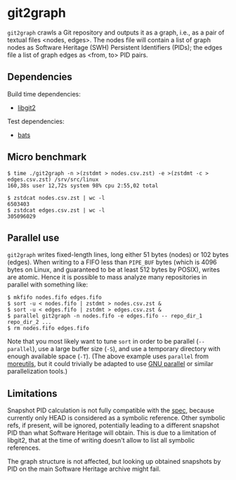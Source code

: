 git2graph
=========

`git2graph` crawls a Git repository and outputs it as a graph, i.e., as a pair
of textual files <nodes, edges>. The nodes file will contain a list of graph
nodes as Software Heritage (SWH) Persistent Identifiers (PIDs); the edges file
a list of graph edges as <from, to> PID pairs.


Dependencies
------------

Build time dependencies:

- [libgit2](https://libgit2.org/)

Test dependencies:

- [bats](https://github.com/bats-core/bats-core)


Micro benchmark
---------------

    $ time ./git2graph -n >(zstdmt > nodes.csv.zst) -e >(zstdmt -c > edges.csv.zst) /srv/src/linux
    160,38s user 12,72s system 98% cpu 2:55,02 total

    $ zstdcat nodes.csv.zst | wc -l
    6503403
    $ zstdcat edges.csv.zst | wc -l
    305096029


Parallel use
------------

`git2graph` writes fixed-length lines, long either 51 bytes (nodes) or 102
bytes (edges). When writing to a FIFO less than `PIPE_BUF` bytes (which is 4096
bytes on Linux, and guaranteed to be at least 512 bytes by POSIX), writes are
atomic. Hence it is possible to mass analyze many repositories in parallel with
something like:

    $ mkfifo nodes.fifo edges.fifo
    $ sort -u < nodes.fifo | zstdmt > nodes.csv.zst &
    $ sort -u < edges.fifo | zstdmt > edges.csv.zst &
    $ parallel git2graph -n nodes.fifo -e edges.fifo -- repo_dir_1 repo_dir_2 ...
    $ rm nodes.fifo edges.fifo

Note that you most likely want to tune `sort` in order to be parallel
(`--parallel`), use a large buffer size (`-S`), and use a temporary directory
with enough available space (`-T`).  (The above example uses `parallel`
from [moreutils](https://joeyh.name/code/moreutils/), but it could trivially be
adapted to use [GNU parallel](https://www.gnu.org/software/parallel/) or
similar parallelization tools.)


Limitations
-----------

Snapshot PID calculation is not fully compatible with the
[spec](https://docs.softwareheritage.org/devel/apidoc/swh.model.html#swh.model.identifiers.snapshot_identifier),
because currently only HEAD is considered as a symbolic reference. Other
symbolic refs, if present, will be ignored, potentially leading to a different
snapshot PID than what Software Heritage will obtain. This is due to a
limitation of libgit2, that at the time of writing doesn't allow to list all
symbolic references.

The graph structure is not affected, but looking up obtained snapshots by PID
on the main Software Heritage archive might fail.
